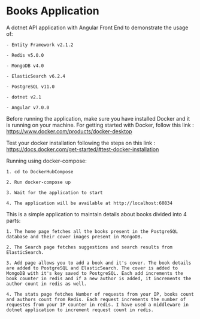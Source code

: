 # Books Application

A dotnet API application with Angular Front End to demonstrate the usage of:

    - Entity Framework v2.1.2

    - Redis v5.0.0

    - MongoDB v4.0

    - ElasticSearch v6.2.4

    - PostgreSQL v11.0

    - dotnet v2.1

    - Angular v7.0.0

Before running the application, make sure you have installed Docker and it is running on your machine. For getting started with Docker, follow this link : https://www.docker.com/products/docker-desktop

Test your docker installation following the steps on this link : https://docs.docker.com/get-started/#test-docker-installation

Running using docker-compose:

    1. cd to DockerHubCompose

    2. Run docker-compose up

    3. Wait for the application to start

    4. The application will be available at http://localhost:60834

This is a simple application to maintain details about books divided into 4 parts:

    1. The home page fetches all the books present in the PostgreSQL database and their cover images present in MongoDB.

    2. The Search page fetches suggestions and search results from ElasticSearch.

    3. Add page allows you to add a book and it's cover. The book details are added to PostgreSQL and ElasticSearch. The cover is added to MongoDB with it's key saved to PostgreSQL. Each add increments the book counter in redis and if a new author is added, it increments the author count in redis as well.

    4. The stats page fetches Number of requests from your IP, books count and authors count from Redis. Each request increments the number of requestes from your IP counter in redis. I have used a middleware in dotnet application to increment request count in redis.


